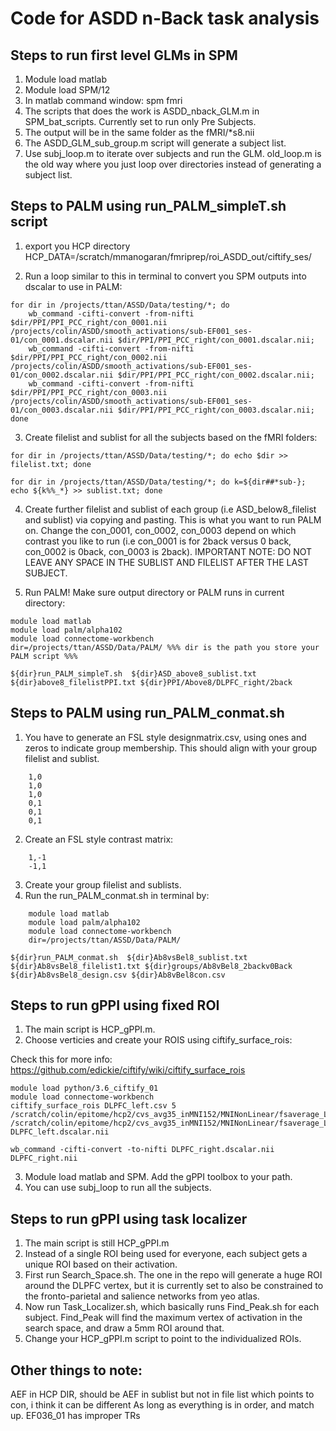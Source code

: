 # Code for ASDD n-Back task analysis


## Steps to run first level GLMs in SPM

1. Module load matlab
2. Module load SPM/12
3. In matlab command window: spm fmri
4. The scripts that does the work is ASDD_nback_GLM.m in SPM_bat_scripts. Currently set to run only Pre Subjects.
5. The output will be in the same folder as the fMRI/*s8.nii
6. The ASDD_GLM_sub_group.m script will generate a subject list.
7. Use subj_loop.m to iterate over subjects and run the GLM. old_loop.m is the old way where you just loop over directories instead of generating a subject list.

## Steps to PALM using run_PALM_simpleT.sh script                       

1. export you HCP directory HCP_DATA=/scratch/mmanogaran/fmriprep/roi_ASDD_out/ciftify_ses/

2. Run a loop similar to this in terminal to convert you SPM outputs into dscalar to use in PALM:

```
for dir in /projects/ttan/ASSD/Data/testing/*; do
	wb_command -cifti-convert -from-nifti $dir/PPI/PPI_PCC_right/con_0001.nii /projects/colin/ASDD/smooth_activations/sub-EF001_ses-01/con_0001.dscalar.nii $dir/PPI/PPI_PCC_right/con_0001.dscalar.nii;
	wb_command -cifti-convert -from-nifti $dir/PPI/PPI_PCC_right/con_0002.nii /projects/colin/ASDD/smooth_activations/sub-EF001_ses-01/con_0002.dscalar.nii $dir/PPI/PPI_PCC_right/con_0002.dscalar.nii;
	wb_command -cifti-convert -from-nifti $dir/PPI/PPI_PCC_right/con_0003.nii /projects/colin/ASDD/smooth_activations/sub-EF001_ses-01/con_0003.dscalar.nii $dir/PPI/PPI_PCC_right/con_0003.dscalar.nii;
done
```

3. Create filelist and sublist for all the subjects based on the fMRI folders:

```
for dir in /projects/ttan/ASSD/Data/testing/*; do echo $dir >> filelist.txt; done

for dir in /projects/ttan/ASSD/Data/testing/*; do k=${dir##*sub-}; echo ${k%%_*} >> sublist.txt; done
```

4. Create further filelist and sublist of each group (i.e ASD_below8_filelist and sublist) via copying and pasting. This is what you want to run PALM on. Change the con_0001, con_0002, con_0003 depend on which contrast you like to run (i.e con_0001 is for 2back versus 0 back, con_0002 is 0back, con_0003 is 2back). IMPORTANT NOTE: DO NOT LEAVE ANY SPACE IN THE SUBLIST AND FILELIST AFTER THE LAST SUBJECT.

5. Run PALM! Make sure  output directory or PALM runs in current directory:

```
module load matlab
module load palm/alpha102
module load connectome-workbench
dir=/projects/ttan/ASSD/Data/PALM/ %%% dir is the path you store your PALM script %%%

${dir}run_PALM_simpleT.sh  ${dir}ASD_above8_sublist.txt  ${dir}above8_filelistPPI.txt ${dir}PPI/Above8/DLPFC_right/2back
```

## Steps to PALM using run_PALM_conmat.sh

1. You have to generate an FSL style designmatrix.csv, using ones and zeros to indicate group membership. This should align with your group filelist and sublist.
```
	1,0
	1,0
	1,0
	0,1
	0,1
	0,1
```
2. Create an FSL style contrast matrix:
```
	1,-1
	-1,1
```
3. Create your group filelist and sublists.
4. Run the run_PALM_conmat.sh in terminal by:

```
	module load matlab
	module load palm/alpha102
	module load connectome-workbench
	dir=/projects/ttan/ASSD/Data/PALM/

${dir}run_PALM_conmat.sh  ${dir}Ab8vsBel8_sublist.txt  ${dir}Ab8vsBel8_filelist1.txt ${dir}groups/Ab8vBel8_2backv0Back ${dir}Ab8vsBel8_design.csv ${dir}Ab8vBel8con.csv
```

## Steps to run gPPI using fixed ROI

1. The main script is HCP_gPPI.m.
2. Choose verticies and create your ROIS using ciftify_surface_rois:

Check this for more info: https://github.com/edickie/ciftify/wiki/ciftify_surface_rois

```
module load python/3.6_ciftify_01
module load connectome-workbench
ciftify_surface_rois DLPFC_left.csv 5 /scratch/colin/epitome/hcp2/cvs_avg35_inMNI152/MNINonLinear/fsaverage_LR32k/cvs_avg35_inMNI152.L.midthickness.32k_fs_LR.surf.gii /scratch/colin/epitome/hcp2/cvs_avg35_inMNI152/MNINonLinear/fsaverage_LR32k/cvs_avg35_inMNI152.R.midthickness.32k_fs_LR.surf.gii DLPFC_left.dscalar.nii

wb_command -cifti-convert -to-nifti DLPFC_right.dscalar.nii DLPFC_right.nii
```

3. Module load matlab and SPM. Add the gPPI toolbox to your path.
4. You can use subj_loop to run all the subjects.

## Steps to run gPPI using task localizer

1. The main script is still HCP_gPPI.m
2. Instead of a single ROI being used for everyone, each subject gets a unique ROI based on their activation.
3. First run Search_Space.sh. The one in the repo will generate a huge ROI around the DLPFC vertex, but it is currently set to also be constrained to the fronto-parietal and salience networks from yeo atlas.
4. Now run Task_Localizer.sh, which basically runs Find_Peak.sh for each subject. Find_Peak will find the maximum vertex of activation in the search space, and draw a 5mm ROI around that.
5. Change your HCP_gPPI.m script to point to the individualized ROIs.

## Other things to note:

AEF in HCP DIR, should be AEF in sublist but not in file list which points to con, i think it can be different As long as everything is in order, and match up.
EF036_01 has improper TRs
